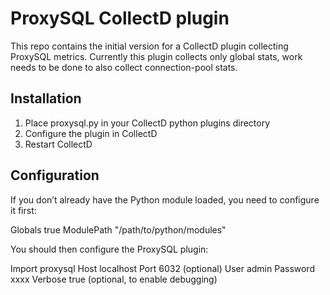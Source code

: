 # ProxySQL CollectD plugin

This repo contains the initial version for a CollectD plugin collecting ProxySQL metrics.
Currently this plugin collects only global stats, work needs to be done to also collect connection-pool stats.

## Installation

1. Place proxysql.py in your CollectD python plugins directory
2. Configure the plugin in CollectD
3. Restart CollectD

## Configuration

If you don’t already have the Python module loaded, you need to configure it first:

<LoadPlugin python>
	Globals true
</LoadPlugin>
<Plugin python>
	ModulePath "/path/to/python/modules"
</Plugin>

You should then configure the ProxySQL plugin:

<Plugin python>
  Import proxysql
  <Module proxysql>
    Host localhost
    Port 6032 (optional)
    User admin
    Password xxxx
    Verbose true (optional, to enable debugging)
  </Module>
</Plugin>
